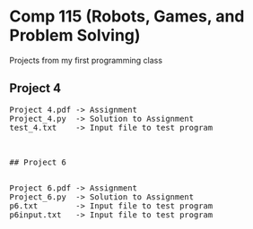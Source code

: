# Comp 115 (Robots, Games, and Problem Solving)

Projects from my first programming class


## Project 4

<pre>
Project 4.pdf -> Assignment 
Project_4.py  -> Solution to Assignment 
test_4.txt    -> Input file to test program 
<pre/>


## Project 6

<pre>
Project 6.pdf -> Assignment 
Project_6.py  -> Solution to Assignment 
p6.txt        -> Input file to test program
p6input.txt   -> Input file to test program
<pre/>

